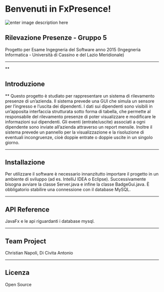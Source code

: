 Benvenuti in FxPresence!                     
===================
![enter image description here](http://webuser.unicas.it/venturino/images/logo_unicas.jpg)



Rilevazione Presenze - Gruppo 5
-------------------------------

Progetto per Esame Ingegneria del Software anno 2015 (Ingegneria Informatica - Università di Cassino e del Lazio Meridionale)

----------

**

Introduzione
------------

**
Questo progetto è studiato per rappresentare un sistema di rilevamento presenze di un’azienda. Il sistema prevede una GUI che simula un sensore per l’ingresso e l’uscita dei dipendenti. I dati sui dipendenti sono visibili in un’apposita interfaccia strutturata sotto forma di tabella, che permette al responsabile del rilevamento presenze di poter visualizzare e modificare le informazioni sui dipendenti. Gli eventi (entrate/uscite) associati a ogni dipendente sono inviate all’azienda attraverso un report mensile. Inoltre il sistema prevede un pannello per la visualizzazione e la risoluzione di eventuali incongruenze, cioè doppie entrate o doppie uscite in un singolo giorno.


----------

Installazione
-------------

Per utilizzare il software è necessario innanzitutto importare il progetto in un ambiente di sviluppo (ad es. IntelliJ IDEA o Eclipse). Successivamente bisogna avviare la classe Server.java e infine la classe BadgeGui.java. 
È obbligatorio stabilire una connessione con il database MySQL.


----------


API Reference
-------------

JavaFx e  le api riguardanti  i database mysql.

----------


Team Project
------------

Christian Napoli, Di Civita Antonio


----------

Licenza
-------

Open Source
